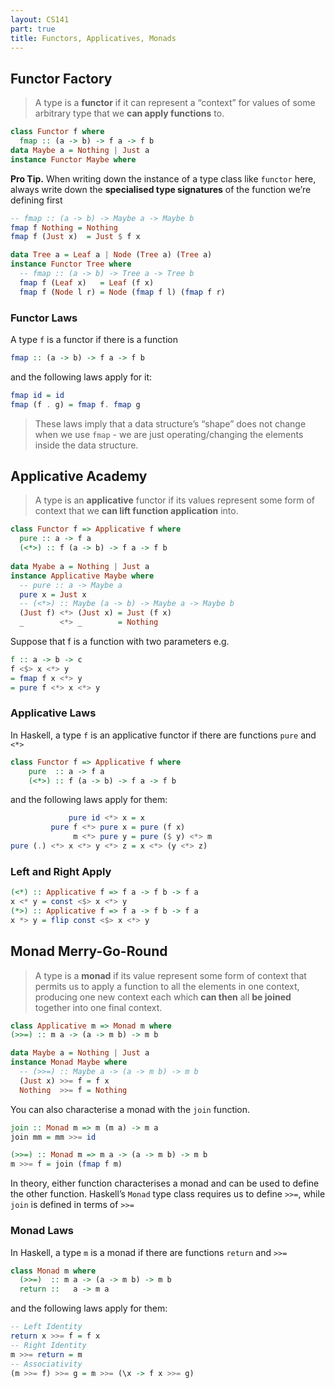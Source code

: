 ```yaml
---
layout: CS141
part: true
title: Functors, Applicatives, Monads
---
```


## Functor Factory

> A type is a **functor** if it can represent a “context” for values of some arbitrary type that we **can apply functions** to.

```haskell
class Functor f where
  fmap :: (a -> b) -> f a -> f b
data Maybe a = Nothing | Just a
instance Functor Maybe where
```

**Pro Tip.** When writing down the instance of a type class like `functor` here, always write down the **specialised type signatures** of the function we’re defining first 

```haskell 
-- fmap :: (a -> b) -> Maybe a -> Maybe b
fmap f Nothing = Nothing
fmap f (Just x)  = Just $ f x
```

```haskell
data Tree a = Leaf a | Node (Tree a) (Tree a)
instance Functor Tree where 
  -- fmap :: (a -> b) -> Tree a -> Tree b
  fmap f (Leaf x)   = Leaf (f x)
  fmap f (Node l r) = Node (fmap f l) (fmap f r)
```

### Functor Laws

A type `f` is a functor if there is a function

```haskell
fmap :: (a -> b) -> f a -> f b
```

and the following laws apply for it:

 ```haskell
fmap id = id
fmap (f . g) = fmap f. fmap g
 ```

> These laws imply that a data structure’s “shape” does not change when we use `fmap` - we are just operating/changing the elements inside the data structure.

##  Applicative Academy

> A type is an **applicative** functor if its values represent some form of context that we **can lift function application** into.

```haskell
class Functor f => Applicative f where
  pure :: a -> f a
  (<*>) :: f (a -> b) -> f a -> f b
  
data Myabe a = Nothing | Just a
instance Applicative Maybe where
  -- pure :: a -> Maybe a
  pure x = Just x
  -- (<*>) :: Maybe (a -> b) -> Maybe a -> Maybe b
  (Just f) <*> (Just x) = Just (f x)
  _        <*> _        = Nothing
```

Suppose that f is a function with two parameters e.g.

```haskell
f :: a -> b -> c
f <$> x <*> y
= fmap f x <*> y
= pure f <*> x <*> y
```

### Applicative Laws

In Haskell, a type `f` is an applicative functor if there are functions `pure` and `<*>`

```haskell
class Functor f => Applicative f where
	pure  :: a -> f a
	(<*>) :: f (a -> b) -> f a -> f b
```

and the following laws apply for them:

```haskell
             pure id <*> x = x
         pure f <*> pure x = pure (f x)
              m <*> pure y = pure ($ y) <*> m
pure (.) <*> x <*> y <*> z = x <*> (y <*> z)
```

### Left and Right Apply

```haskell
(<*) :: Applicative f => f a -> f b -> f a
x <* y = const <$> x <*> y
(*>) :: Applicative f => f a -> f b -> f a
x *> y = flip const <$> x <*> y
```

## Monad Merry-Go-Round

> A type is a **monad** if its value represent some form of context that permits us to apply a function to all the elements in one context, producing one new context each which **can then** all **be joined** together into one final context.

```haskell
class Applicative m => Monad m where
(>>=) :: m a -> (a -> m b) -> m b

data Maybe a = Nothing | Just a
instance Monad Maybe where 
  -- (>>=) :: Maybe a -> (a -> m b) -> m b
  (Just x) >>= f = f x
  Nothing  >>= f = Nothing
```

You can also characterise a monad with the `join` function.

```haskell
join :: Monad m => m (m a) -> m a
join mm = mm >>= id

(>>=) :: Monad m => m a -> (a -> m b) -> m b
m >>= f = join (fmap f m)
```

In theory, either function characterises a monad and can be used to define the other function. Haskell’s `Monad` type class requires us to define `>>=`, while `join` is defined in terms of `>>=`

### Monad Laws

In Haskell, a type `m` is a monad if there are functions `return` and `>>=`

```haskell
class Monad m where
  (>>=)  :: m a -> (a -> m b) -> m b
  return ::   a -> m a
```

and the following laws apply for them:

```haskell
-- Left Identity
return x >>= f = f x
-- Right Identity
m >>= return = m
-- Associativity
(m >>= f) >>= g = m >>= (\x -> f x >>= g)
```
